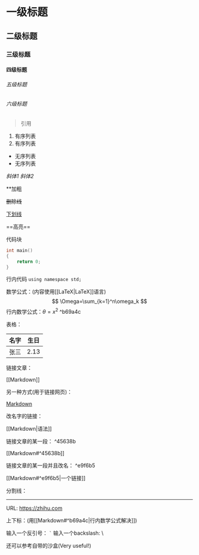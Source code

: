 # 一级标题
## 二级标题
### 三级标题
#### 四级标题
###### 五级标题
###### 六级标题

> 引用

1. 有序列表
2. 有序列表

- 无序列表
- 无序列表

*斜体1* 
_斜体2_

**加粗

~~删除线~~

<u>下划线</u>

==高亮==

代码块
```c++
int main()
{
	return 0;
}
```

行内代码
`using namespace std;`

数学公式：(内容使用[[LaTeX|LaTeX]]语言)
$$
\Omega=\sum_{k=1}^n\omega_k
$$
行内数学公式：$\theta=x^2$ ^b69a4c

表格：

|名字|生日|
|:---:|:---:|
|张三|2.13|

链接文章：

[[Markdown]]

另一种方式(用于链接网页)：

[Markdown](Markdown.md)


改名字的链接：

[[Markdown|语法]]

链接文章的某一段： ^45638b

[[Markdown#^45638b]]

链接文章的某一段并且改名： ^e9f6b5

[[Markdown#^e9f6b5|一个链接]]

分割线：

___
URL:
https://zhihu.com

上下标：(用[[Markdown#^b69a4c|行内数学公式解决]])

输入一个反引号： `` ` ``
输入一个backslash: \\

还可以参考自带的沙盒(Very useful!)